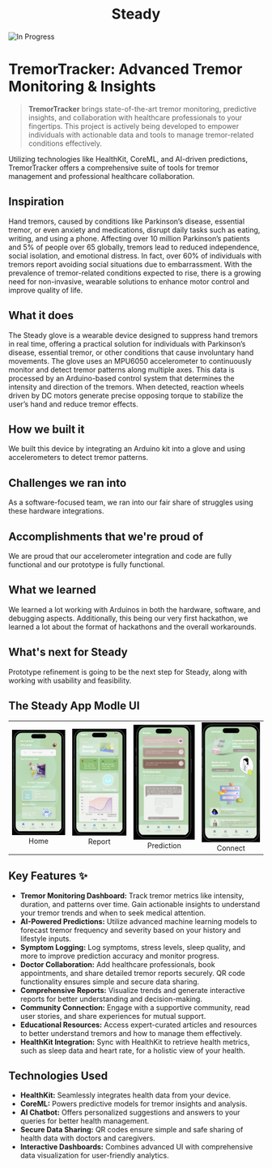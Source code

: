 <h1 align="center">
  Steady
</h1>

![In Progress](https://img.shields.io/badge/status-in%20progress-yellow.svg)

# TremorTracker: Advanced Tremor Monitoring & Insights

> **TremorTracker** brings state-of-the-art tremor monitoring, predictive insights, and collaboration with healthcare professionals to your fingertips. This project is actively being developed to empower individuals with actionable data and tools to manage tremor-related conditions effectively.

Utilizing technologies like HealthKit, CoreML, and AI-driven predictions, TremorTracker offers a comprehensive suite of tools for tremor management and professional healthcare collaboration.

## Inspiration
Hand tremors, caused by conditions like Parkinson’s disease, essential tremor, or even anxiety and medications, disrupt daily tasks such as eating, writing, and using a phone. Affecting over 10 million Parkinson’s patients and 5% of people over 65 globally, tremors lead to reduced independence, social isolation, and emotional distress. In fact, over 60% of individuals with tremors report avoiding social situations due to embarrassment. With the prevalence of tremor-related conditions expected to rise, there is a growing need for non-invasive, wearable solutions to enhance motor control and improve quality of life.

## What it does
The Steady glove is a wearable device designed to suppress hand tremors in real time, offering a practical solution for individuals with Parkinson’s disease, essential tremor, or other conditions that cause involuntary hand movements. The glove uses an MPU6050 accelerometer to continuously monitor and detect tremor patterns along multiple axes. This data is processed by an Arduino-based control system that determines the intensity and direction of the tremors. When detected, reaction wheels driven by DC motors generate precise opposing torque to stabilize the user’s hand and reduce tremor effects.

## How we built it
We built this device by integrating an Arduino kit into a glove and using accelerometers to detect tremor patterns.

## Challenges we ran into
As a software-focused team, we ran into our fair share of struggles using these hardware integrations.

## Accomplishments that we're proud of
We are proud that our accelerometer integration and code are fully functional and our prototype is fully functional.

## What we learned
We learned a lot working with Arduinos in both the hardware, software, and debugging aspects. Additionally, this being our very first hackathon, we learned a lot about the format of hackathons and the overall workarounds.

## What's next for Steady
Prototype refinement is going to be the next step for Steady, along with working with usability and feasibility.

## The Steady App Modle UI

<table>
  <tr>
    <td align="center"><img src="Files/Home.png" alt="Home" width="200"/><br>Home</td>
    <td align="center"><img src="Files/Report.png" alt="Report" width="200"/><br>Report</td>
    <td align="center"><img src="Files/Prediction.png" alt="Prediction" width="200"/><br>Prediction</td>
    <td align="center"><img src="Files/Connect.png" alt="Connect" width="200"/><br>Connect</td>
  </tr>
</table>

## Key Features ✨

- **Tremor Monitoring Dashboard:** Track tremor metrics like intensity, duration, and patterns over time. Gain actionable insights to understand your tremor trends and when to seek medical attention.
- **AI-Powered Predictions:** Utilize advanced machine learning models to forecast tremor frequency and severity based on your history and lifestyle inputs.
- **Symptom Logging:** Log symptoms, stress levels, sleep quality, and more to improve prediction accuracy and monitor progress.
- **Doctor Collaboration:** Add healthcare professionals, book appointments, and share detailed tremor reports securely. QR code functionality ensures simple and secure data sharing.
- **Comprehensive Reports:** Visualize trends and generate interactive reports for better understanding and decision-making.
- **Community Connection:** Engage with a supportive community, read user stories, and share experiences for mutual support.
- **Educational Resources:** Access expert-curated articles and resources to better understand tremors and how to manage them effectively.
- **HealthKit Integration:** Sync with HealthKit to retrieve health metrics, such as sleep data and heart rate, for a holistic view of your health.

## Technologies Used

- **HealthKit:** Seamlessly integrates health data from your device.
- **CoreML:** Powers predictive models for tremor insights and analysis.
- **AI Chatbot:** Offers personalized suggestions and answers to your queries for better health management.
- **Secure Data Sharing:** QR codes ensure simple and safe sharing of health data with doctors and caregivers.
- **Interactive Dashboards:** Combines advanced UI with comprehensive data visualization for user-friendly analytics.
